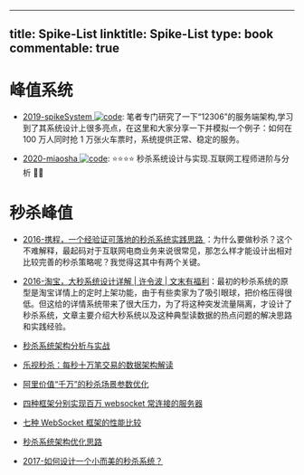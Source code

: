 
---
title: Spike-List
linktitle: Spike-List
type: book
commentable: true
---

# 峰值系统

- [2019-spikeSystem ![code](https://ng-tech.icu/assets/code.svg)](https://github.com/GuoZhaoran/spikeSystem): 笔者专门研究了一下“12306”的服务端架构,学习到了其系统设计上很多亮点，在这里和大家分享一下并模拟一个例子：如何在 100 万人同时抢 1 万张火车票时，系统提供正常、稳定的服务。

- [2020-miaosha ![code](https://ng-tech.icu/assets/code.svg)](https://github.com/qiurunze123/miaosha): ⭐⭐⭐⭐ 秒杀系统设计与实现.互联网工程师进阶与分析 🙋🐓

# 秒杀峰值

- [2016-携程，一个经验证可落地的秒杀系统实践思路 ](http://6me.us/ChFx0)：为什么要做秒杀？这个不难解释，最起码对于互联网电商业务来说很常见，那怎么样才能设计出相对比较完善的秒杀策略呢？我觉得这其中有两个关键。

- [2016-淘宝，大秒系统设计详解 | 许令波 | 文末有福利](http://6me.us/YJG)：最初的秒杀系统的原型是淘宝详情上的定时上架功能，由于有些卖家为了吸引眼球，把价格压得很低。但这给的详情系统带来了很大压力，为了将这种突发流量隔离，才设计了秒杀系统，文章主要介绍大秒系统以及这种典型读数据的热点问题的解决思路和实践经验。

- [秒杀系统架构分析与实战](http://developer.51cto.com/art/201601/503511.htm)

- [乐视秒杀：每秒十万笔交易的数据架构解读](http://dbaplus.cn/news-21-420-1.html)

- [阿里价值“千万”的秒杀场景参数优化](http://dbaplus.cn/news-21-457-1.html)

- [四种框架分别实现百万 websocket 常连接的服务器](http://blog.jobbole.com/103995/)

- [七种 WebSocket 框架的性能比较](http://blog.jobbole.com/103994/)

- [秒杀系统架构优化思路](https://mp.weixin.qq.com/s?__biz=MzA4NDc2MDQ1Nw==&mid=2650238120&idx=1&sn=b769692f21dd70ab64b118fc7fecf3c4&chksm=87e18e4eb09607581db3769df7a50526658d8b9ffea0d19523b875e8c682eb790ee4291904dc&scene=0&key=&ascene=7&uin=&devicetype=android-22&version=26031c38&nettype=WIFI)

- [2017-如何设计一个小而美的秒杀系统？](https://parg.co/by3)

    